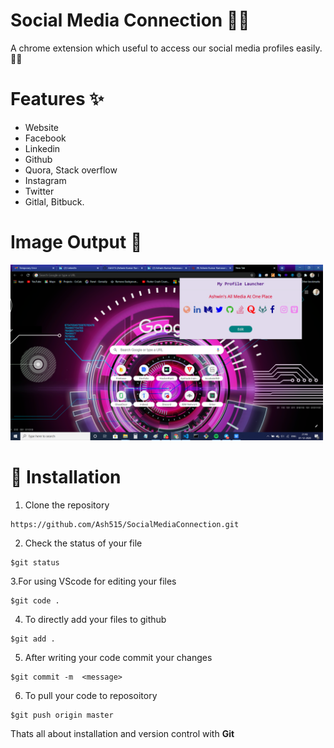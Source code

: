 # Social Media Connection 👨‍💻

A chrome extension which useful to access our social media profiles easily.🤟📱

# Features ✨
- Website
- Facebook
- Linkedin
- Github
- Quora, Stack overflow
- Instagram
- Twitter
- Gitlal, Bitbuck.

# Image Output 🤩

<img src="SocialMediaLauncher.png" width=500px>


# 🚀&nbsp;Installation 
1. Clone the repository 
```
https://github.com/Ash515/SocialMediaConnection.git
```
2. Check the status of your file 
```
$git status
```

3.For using VScode for editing your files 
```
$git code .
```
4. To directly add your files to github
```
$git add .
```
5. After writing your code commit your changes 
```
$git commit -m  <message>
```
6. To pull your code to reposoitory
```
$git push origin master
```
Thats all about installation and version control with **Git**



